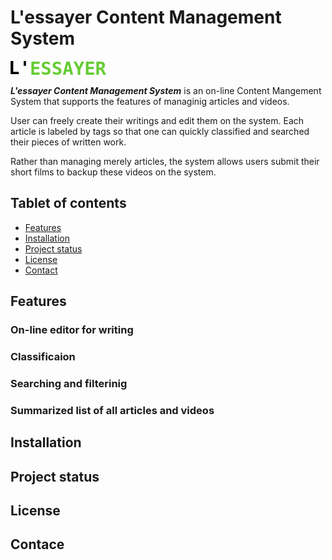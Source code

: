 # L'essayer Content Management System

![l_essayer_logo.png](l_essayer_logo.png)

***L'essayer Content Management System*** is an on-line Content Mangement System that supports the features of managinig articles and videos. 

User can freely create their writings and edit them on the system. Each article is labeled by tags so that one can quickly classified and searched their pieces of written work. 

Rather than managing merely articles,  the system allows users submit their short films to backup these videos on the system.

## Tablet of contents

* [Features](#features)
* [Installation](#installation)
* [Project status](#project-status)
* [License](#license)
* [Contact](#contact)

## Features

### On-line editor for writing

### Classificaion

### Searching and filterinig

### Summarized list of all articles and videos

## Installation

## Project status

## License

## Contace
